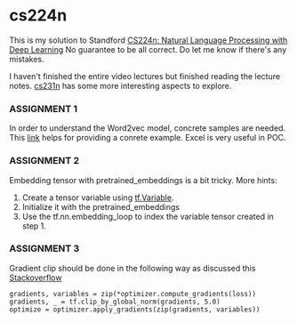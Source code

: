 # cs224n
This is my solution to Standford [CS224n: Natural Language Processing with Deep Learning](http://web.stanford.edu/class/cs224n/syllabus.html)
No guarantee to be all correct. Do let me know if there's any mistakes.

I haven't finished the entire video lectures but finished reading the lecture notes. [cs231n](https://cs231n.github.io/) has some more interesting aspects to explore.

### ASSIGNMENT 1
In order to understand the Word2vec model, concrete samples are needed. This [link](https://www.analyticsvidhya.com/blog/2017/06/word-embeddings-count-word2veec/) helps for providing a conrete example. Excel is very useful in POC.

### ASSIGNMENT 2
Embedding tensor with pretrained_embeddings is a bit tricky. 
More hints:
1. Create a tensor variable using [tf.Variable](https://www.tensorflow.org/api_docs/python/tf/Variable).
2. Initialize it with the pretrained_embeddings
3. Use the tf.nn.embedding_loop to index the variable tensor created in step 1.

### ASSIGNMENT 3
Gradient clip should be done in the following way as discussed this [Stackoverflow](https://stackoverflow.com/questions/36498127/how-to-effectively-apply-gradient-clipping-in-tensor-flow)
~~~~
gradients, variables = zip(*optimizer.compute_gradients(loss))
gradients, _ = tf.clip_by_global_norm(gradients, 5.0)
optimize = optimizer.apply_gradients(zip(gradients, variables))
~~~~
